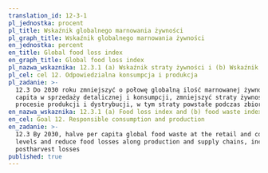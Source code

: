 ```yaml
---
translation_id: 12-3-1
pl_jednostka: procent
pl_title: Wskaźnik globalnego marnowania żywności
pl_graph_title: Wskaźnik globalnego marnowania żywności
en_jednostka: percent
en_title: Global food loss index
en_graph_title: Global food loss index
pl_nazwa_wskaznika: 12.3.1 (a) Wskaźnik straty żywności i (b) Wskaźnik marnowania żywności
pl_cel: cel 12. Odpowiedzialna konsumpcja i produkcja
pl_zadanie: >-
  12.3 Do 2030 roku zmniejszyć o połowę globalną ilość marnowanej żywności per
  capita w sprzedaży detalicznej i konsumpcji, zmniejszyć straty żywnościowe w
  procesie produkcji i dystrybucji, w tym straty powstałe podczas zbiorów.
en_nazwa_wskaznika: 12.3.1 (a) Food loss index and (b) food waste index
en_cel: Goal 12. Responsible consumption and production
en_zadanie: >-
  12.3 By 2030, halve per capita global food waste at the retail and consumer
  levels and reduce food losses along production and supply chains, including
  postharvest losses
published: true
---
```

